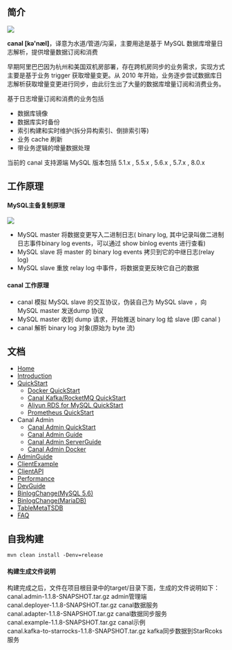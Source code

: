## 简介

![](https://img-blog.csdnimg.cn/20191104101735947.png)

**canal [kə'næl]**，译意为水道/管道/沟渠，主要用途是基于 MySQL 数据库增量日志解析，提供增量数据订阅和消费

早期阿里巴巴因为杭州和美国双机房部署，存在跨机房同步的业务需求，实现方式主要是基于业务 trigger 获取增量变更。从 2010 年开始，业务逐步尝试数据库日志解析获取增量变更进行同步，由此衍生出了大量的数据库增量订阅和消费业务。

基于日志增量订阅和消费的业务包括
- 数据库镜像
- 数据库实时备份
- 索引构建和实时维护(拆分异构索引、倒排索引等)
- 业务 cache 刷新
- 带业务逻辑的增量数据处理

当前的 canal 支持源端 MySQL 版本包括 5.1.x , 5.5.x , 5.6.x , 5.7.x , 8.0.x

## 工作原理

#### MySQL主备复制原理
![](http://dl.iteye.com/upload/attachment/0080/3086/468c1a14-e7ad-3290-9d3d-44ac501a7227.jpg)

- MySQL master 将数据变更写入二进制日志( binary log, 其中记录叫做二进制日志事件binary log events，可以通过 show binlog events 进行查看)
- MySQL slave 将 master 的 binary log events 拷贝到它的中继日志(relay log)
- MySQL slave 重放 relay log 中事件，将数据变更反映它自己的数据

#### canal 工作原理

- canal 模拟 MySQL slave 的交互协议，伪装自己为 MySQL slave ，向 MySQL master 发送dump 协议
- MySQL master 收到 dump 请求，开始推送 binary log 给 slave (即 canal )
- canal 解析 binary log 对象(原始为 byte 流)

## 文档

- [Home](wiki/Home.md)
- [Introduction](wiki/Introduction.md)
- [QuickStart](wiki/QuickStart.md)
  - [Docker QuickStart](wiki/Docker-QuickStart.md)
  - [Canal Kafka/RocketMQ QuickStart](wiki/Canal-Kafka-RocketMQ-QuickStart.md)
  - [Aliyun RDS for MySQL QuickStart](wiki/aliyun-RDS-QuickStart.md)
  - [Prometheus QuickStart](wiki/Prometheus-QuickStart.md)
- Canal Admin
  - [Canal Admin QuickStart](wiki/Canal-Admin-QuickStart.md)
  - [Canal Admin Guide](wiki/Canal-Admin-Guide.md)
  - [Canal Admin ServerGuide](wiki/Canal-Admin-ServerGuide.md)
  - [Canal Admin Docker](wiki/Canal-Admin-Docker.md)
- [AdminGuide](wiki/AdminGuide.md)
- [ClientExample](wiki/ClientExample.md)
- [ClientAPI](wiki/ClientAPI.md)
- [Performance](wiki/Performance.md)
- [DevGuide](wiki/DevGuide.md)
- [BinlogChange(MySQL 5.6)](wiki/BinlogChange%28mysql5.6%29.md)
- [BinlogChange(MariaDB)](wiki/BinlogChange%28MariaDB%29.md)
- [TableMetaTSDB](wiki/TableMetaTSDB.md)
- [FAQ](wiki/FAQ.md)

## 自我构建
```text
mvn clean install -Denv=release
```
#### 构建生成文件说明
构建完成之后，文件在项目根目录中的target/目录下面，生成的文件说明如下：
canal.admin-1.1.8-SNAPSHOT.tar.gz   admin管理端  
canal.deployer-1.1.8-SNAPSHOT.tar.gz    canal数据服务  
canal.adapter-1.1.8-SNAPSHOT.tar.gz     canal数据同步服务  
canal.example-1.1.8-SNAPSHOT.tar.gz     canal示例  
canal.kafka-to-starrocks-1.1.8-SNAPSHOT.tar.gz  kafka同步数据到StarRcoks服务

